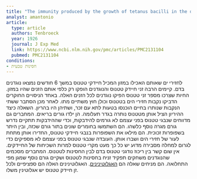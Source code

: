 ```yaml
---
title: "Тhe immunity produced by the growth of tetanus bacilli in the digestive tract"
analyst: amantonio
article:
  type: article
  authors: Tenbroeck
  year: 1926
  journal: J Exp Med
  link: https://www.ncbi.nlm.nih.gov/pmc/articles/PMC2131104
  pubmed: PMC2131104
conditions:
- חסינות טבעית
---
```


לחזירי ים שאותם האכילו במזון המכיל חיידקי טטנוס במשך 6 חודשים נמצאו נוגדנים בדם. קיימים הרבה זני חיידק טטנוס והנוגדנים הופקו רק כלפי אותם הזנים שהיו במזון. החיות שצרכו מספר זני טטנוס הפיקו נוגדנים לכל הזנים האלה.
באחד הניסויים החוקרים הדביקו נקבות חזירי הים בטטנוס וכולן חוץ משתיים מתו. לאחר מכן הסתבר ששתי הנקבות שנותרו בחיים הוכנסו בטעות לתא עם זכר, ושתיהן היו בהריון. השאלה כיצד ההיריון הציל אותן מטטנוס נותרה בגדר תעלומה. הן ילדו גורים בריאים.
המחברים גם מדווחים שנבגי טטנוס בפני עצמם לא גורמים להידבקות, וכדי שההידבקות תתקיים נדרש גורם מגרה נוסף כלשהו. הם השתמשו בחומרים שונים בתור גורם שכזה, ובין היתר בשפופרות זכוכית. הם מילאו את השפופרות בנבגי חיידקי טטנוס, החדירו אותן מתחת לעור של חזירי הים ושברו אותן. העובדה שנבגי טטנוס בפני עצמם לא מספיקים כדי לגרום למחלה מסבירה מדוע יש כל כך מעט מקרי טטנוס למרות השכיחות של החיידקים.
אין שום קשר בין ריכוז נודגני טטנוס בדם לבין החסינות לטטנוס. המחברים מסכמים שהנוגדנים משחקים תפקיד זניח בחסינות לטטנוס ושקיים גורם נוסף שמגן מפי התחלואה. הם מניחים שאלה הם [האגלוטינינים](https://en.wikipedia.org/wiki/Agglutinin). האגלוטינינים האלה הם ספציפיים ולכל זן חיידק טטנוס יש אגלוטינין משלו.
